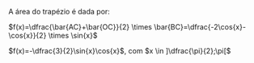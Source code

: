 A área do trapézio é dada por:

$f(x)=\dfrac{\bar{AC}+\bar{OC}}{2} \times \bar{BC}=\dfrac{-2\cos{x}-\cos{x}}{2} \times \sin{x}$

$f(x)=-\dfrac{3}{2}\sin{x}\cos{x}$, com $x \in ]\dfrac{\pi}{2};\pi[$